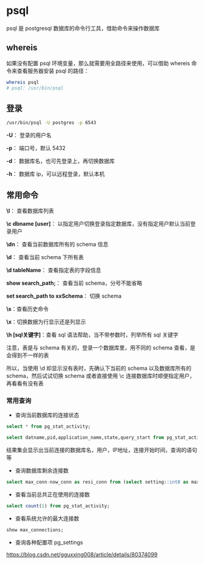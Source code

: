 # psql

psql 是 postgresql 数据库的命令行工具，借助命令来操作数据库

## whereis

如果没有配置 psql 环境变量，那么就需要用全路径来使用，可以借助 whereis 命令来查看服务器安装 psql 的路径：

```bash
whereis psql
# psql: /usr/bin/psql
```

## 登录

```bash
/usr/bin/psql -U postgres -p 6543
```

**-U**： 登录的用户名

**-p**： 端口号，默认 5432

**-d**： 数据库名，也可先登录上，再切换数据库

**-h**： 数据库 ip，可以远程登录，默认本机

## 常用命令

**\\l**： 查看数据库列表

**\\c dbname [user]**： 以指定用户切换登录指定数据库，没有指定用户默认当前登录用户

**\\dn**： 查看当前数据库所有的 schema 信息

**\\d**： 查看当前 schema 下所有表

**\\d tableName**： 查看指定表的字段信息

**show search_path;**： 查看当前 schema，分号不能省略

**set search_path to xxSchema**： 切换 schema

**\\s**：查看历史命令

**\x**：切换数据为行显示还是列显示

**\\h [sql关键字]**：查看 sql 语法帮助，当不带参数时，列举所有 sql 关键字

注意，表是与 schema 有关的，登录一个数据库里，用不同的 schema 查看，是会得到不一样的表

所以，当使用 \\d 却显示没有表时，先确认下当前的 schema 以及数据库所有的 schema，然后试试切换 schema 或者直接使用 \\c 连接数据库时顺便指定用户，再看看有没有表

### 常用查询

- 查询当前数据库的连接状态

```sql
select * from pg_stat_activity;

select datname,pid,application_name,state,query_start from pg_stat_activity order by query_start desc;
```

 结果集会显示出当前连接的数据库名，用户，IP地址，连接开始时间，查询的语句等

- 查询数据库剩余连接数

```sql
select max_conn-now_conn as resi_conn from (select setting::int8 as max_conn,(select count(*) from pg_stat_activity) as now_conn from pg_settings where name = 'max_connections') t;
```

- 查看当前总共正在使用的连接数

```sql
select count(1) from pg_stat_activity;
```

- 查看系统允许的最大连接数

```sql
show max_connections;
```

- 查询各种配置项 pg_settings

[ https://blog.csdn.net/gguxxing008/article/details/80374099 ]( https://blog.csdn.net/gguxxing008/article/details/80374099 )

